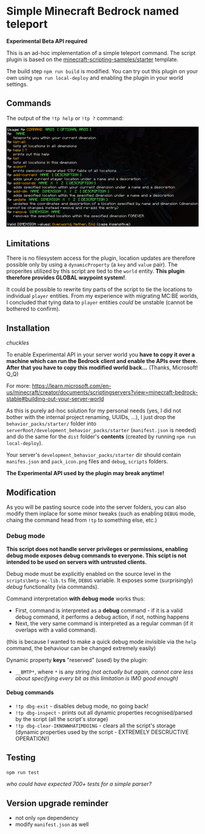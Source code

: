 # Simple Minecraft Bedrock named teleport

**Experimental Beta API required**

This is an ad-hoc implementation of a simple teleport command. The script 
plugin is based on the [minecraft-scripting-samples/starter](https://github.com/microsoft/minecraft-scripting-samples/tree/main/ts-starter) template.

The build step `npm run build` is modified. You can try out this plugin on your
own using `npm run local-deploy` and enabling the plugin in your world settings.

## Commands

The output of the `!tp help` or `!tp ?` command:

![help](help-string.png)

## Limitations

There is no filesystem access for the plugin, location updates are therefore possible only
by using a `dynamicProperty` (a `key` and `value` pair). The properites utilized by this script
are tied to the `world` entity. **This plugin therefore provides GLOBAL waypoint system!**.

It could be possible to rewrite tiny parts of the script to tie the locations to individual 
`player` entities. From my experience with migrating MC:BE worlds, I concluded that tying
data to `player` entities *could* be unstable (cannot be bothered to confirm).

## Installation

*chuckles*

To enable Experimental API in your server world you **have to copy it over a machine which can run the Bedrock client and enable the APIs over there. After that you have to copy this modified world back...** (Thanks, Microsoft! Q_Q) 

For more: 
https://learn.microsoft.com/en-us/minecraft/creator/documents/scriptingservers?view=minecraft-bedrock-stable#building-out-your-server-world

As this is purely ad-hoc solution for my personal needs (yes, I did not bother with the internal project renaming, UUIDs, ...), 
I just drop the `behavior_packs/starter/` folder into `serverRoot/development_behavior_packs/starter` (`manifest.json` is needed) and do the same
for the `dist` folder's **contents** (created by running `npm run local-deploy`).

Your server's `development_behavior_packs/starter` dir should contain `manifes.json` and `pack_icon.png` files and `debug`, `scripts` folders.

**The Experimental API used by the plugin may break anytime!**

## Modification

As you will be pasting source code into the server folders, you can also modify 
them inplace for some minor tweaks (such as enabling `DEBUG` mode, chaing the command head from `!tp` to something else, etc.)

### Debug mode

**This script does not handle server privileges or permissions, enabling debug mode exposes debug commands to everyone. This scipt is not intended to be used on servers with untrusted clients.**

Debug mode must be explicitly enabled on the source level in the `scripts\bmtp-mc-lib.ts` file, `DEBUG` variable. It exposes some (surprisingly) *debug* functionality (via commands).

Command interpretation **with debug mode** works thus:
* First, command is interpreted as a **debug** command - if it is a valid debug command, it performs a debug action, if not, nothing happens 
* Next, the very same command is interpreted as a regular comman (if it overlaps with a valid command). 

(this is because I wanted to make a quick debug mode invisible via the `help` command, 
the behaviour can be changed extremely easily)

Dynamic property **keys** "reserved" (used) by the plugin: 
* `__BMTP*`, where `*` is any string *(not actually but again, cannot care less about specifying every bit as this limitation is IMO good enough)*

#### Debug commands

* `!tp dbg-exit` - disables debug mode, no going back!
* `!tp dbg-inspect` - prints out all dynamic properties recognised/parsed by the script (all the script's storage)
* `!tp dbg-clear-IKNOWWHATIMDOING` - clears all the script's storage (dynamic properties used by the script - EXTREMELY DESCRUCTIVE OPERATION!)

## Testing

`npm run test`

*who could have expected 700+ tests for a simple parser?*

## Version upgrade reminder

* not only `npm` dependency
* modify `manifest.json` as well
